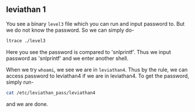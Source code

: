 ## leviathan 1
You see a binary `level3` file which you can run and input password to. But we do not know the password. So we can simply do-
```bash
ltrace ./level3
```
Here you see the password is compared to 'snlprintf'. Thus we input password as 'snlprintf' and we enter another shell.
<br>

When we try `whoami`, we see we are in `leviathan4`. Thus by the rule, we can access password to leviathan4 if we are in leviathan4. To get the password, simply run-
```bash
cat /etc/leviathan_pass/leviathan4
```
and we are done.